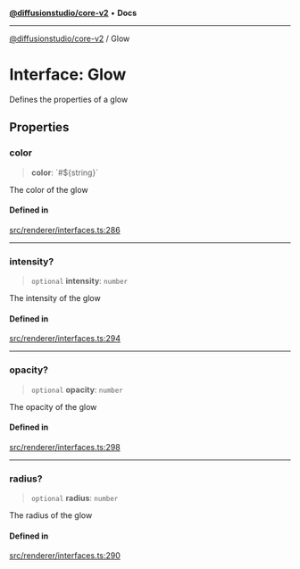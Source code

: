 [**@diffusionstudio/core-v2**](../README.md) • **Docs**

***

[@diffusionstudio/core-v2](../globals.md) / Glow

# Interface: Glow

Defines the properties of a glow

## Properties

### color

> **color**: \`#$\{string\}\`

The color of the glow

#### Defined in

[src/renderer/interfaces.ts:286](https://github.com/diffusionstudio/core-v2/blob/ce69ef92917fd6c7f2f6e872cf6c87954dee9b56/src/renderer/interfaces.ts#L286)

***

### intensity?

> `optional` **intensity**: `number`

The intensity of the glow

#### Defined in

[src/renderer/interfaces.ts:294](https://github.com/diffusionstudio/core-v2/blob/ce69ef92917fd6c7f2f6e872cf6c87954dee9b56/src/renderer/interfaces.ts#L294)

***

### opacity?

> `optional` **opacity**: `number`

The opacity of the glow

#### Defined in

[src/renderer/interfaces.ts:298](https://github.com/diffusionstudio/core-v2/blob/ce69ef92917fd6c7f2f6e872cf6c87954dee9b56/src/renderer/interfaces.ts#L298)

***

### radius?

> `optional` **radius**: `number`

The radius of the glow

#### Defined in

[src/renderer/interfaces.ts:290](https://github.com/diffusionstudio/core-v2/blob/ce69ef92917fd6c7f2f6e872cf6c87954dee9b56/src/renderer/interfaces.ts#L290)
